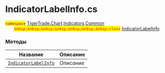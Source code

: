 
# IndicatorLabelInfo.cs
<mark style="color:purple;">`namespace`</mark> [TigerTrade.Chart](../../../../TigerTrade.Chart.md).[Indicators](../../../../TigerTrade.Chart/Indicators.md).[Common](../../../../TigerTrade.Chart/Indicators/Common.md)  
&nbsp;&nbsp;&nbsp;&nbsp;&nbsp;&nbsp;&nbsp;<mark style="color:red;">`&nbsp;&nbsp;&nbsp;&nbsp;&nbsp;&nbsp;&nbsp;class`</mark> [IndicatorLabelInfo](../IndicatorLabelInfo.cs.md)

### Методы
| Название | Описание |
| --- | --- |
| [`IndicatorLabelInfo`](./Методы/IndicatorLabelInfo.md) | *Описание* |

